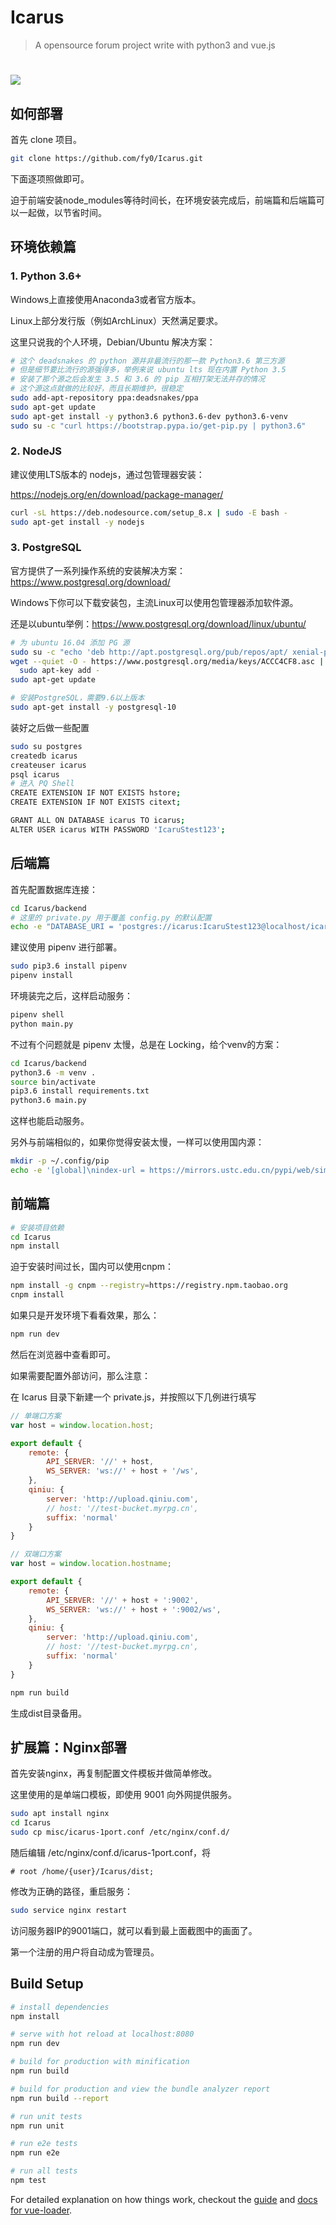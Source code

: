 # Icarus

> A opensource forum project write with python3 and vue.js

# ![](misc/screenshot.png)


## 如何部署

首先 clone 项目。

```bash
git clone https://github.com/fy0/Icarus.git
```

下面逐项照做即可。

迫于前端安装node_modules等待时间长，在环境安装完成后，前端篇和后端篇可以一起做，以节省时间。


## 环境依赖篇

### 1. Python 3.6+

Windows上直接使用Anaconda3或者官方版本。

Linux上部分发行版（例如ArchLinux）天然满足要求。

这里只说我的个人环境，Debian/Ubuntu 解决方案：

```bash
# 这个 deadsnakes 的 python 源并非最流行的那一款 Python3.6 第三方源
# 但是细节要比流行的源强得多，举例来说 ubuntu lts 现在内置 Python 3.5
# 安装了那个源之后会发生 3.5 和 3.6 的 pip 互相打架无法并存的情况
# 这个源这点就做的比较好，而且长期维护，很稳定
sudo add-apt-repository ppa:deadsnakes/ppa
sudo apt-get update
sudo apt-get install -y python3.6 python3.6-dev python3.6-venv
sudo su -c "curl https://bootstrap.pypa.io/get-pip.py | python3.6"
```


### 2. NodeJS

建议使用LTS版本的 nodejs，通过包管理器安装：

https://nodejs.org/en/download/package-manager/

```bash
curl -sL https://deb.nodesource.com/setup_8.x | sudo -E bash -
sudo apt-get install -y nodejs
```


### 3. PostgreSQL

官方提供了一系列操作系统的安装解决方案：https://www.postgresql.org/download/

Windows下你可以下载安装包，主流Linux可以使用包管理器添加软件源。

还是以ubuntu举例：https://www.postgresql.org/download/linux/ubuntu/

```bash
# 为 ubuntu 16.04 添加 PG 源
sudo su -c "echo 'deb http://apt.postgresql.org/pub/repos/apt/ xenial-pgdg main' > /etc/apt/sources.list.d/pgdg.list"
wget --quiet -O - https://www.postgresql.org/media/keys/ACCC4CF8.asc | \
  sudo apt-key add -
sudo apt-get update

# 安装PostgreSQL，需要9.6以上版本
sudo apt-get install -y postgresql-10
```

装好之后做一些配置
```bash
sudo su postgres
createdb icarus
createuser icarus
psql icarus
# 进入 PQ Shell
CREATE EXTENSION IF NOT EXISTS hstore;
CREATE EXTENSION IF NOT EXISTS citext;

GRANT ALL ON DATABASE icarus TO icarus;
ALTER USER icarus WITH PASSWORD 'IcaruStest123';
```


## 后端篇

首先配置数据库连接：
```bash
cd Icarus/backend
# 这里的 private.py 用于覆盖 config.py 的默认配置
echo -e "DATABASE_URI = 'postgres://icarus:IcaruStest123@localhost/icarus'\n" > private.py
```

建议使用 pipenv 进行部署。

```bash
sudo pip3.6 install pipenv
pipenv install
```

环境装完之后，这样启动服务：
```bash
pipenv shell
python main.py
```

不过有个问题就是 pipenv 太慢，总是在 Locking，给个venv的方案：

```bash
cd Icarus/backend
python3.6 -m venv .
source bin/activate
pip3.6 install requirements.txt
python3.6 main.py
```

这样也能启动服务。

另外与前端相似的，如果你觉得安装太慢，一样可以使用国内源：
```bash
mkdir -p ~/.config/pip
echo -e '[global]\nindex-url = https://mirrors.ustc.edu.cn/pypi/web/simple\nformat = columns' > ~/.config/pip/pip.conf
```

## 前端篇

```bash
# 安装项目依赖
cd Icarus
npm install
```

迫于安装时间过长，国内可以使用cnpm：
```bash
npm install -g cnpm --registry=https://registry.npm.taobao.org
cnpm install
```

如果只是开发环境下看看效果，那么：
```bash
npm run dev
```
然后在浏览器中查看即可。


如果需要配置外部访问，那么注意：

在 Icarus 目录下新建一个 private.js，并按照以下几例进行填写

```js
// 单端口方案
var host = window.location.host;

export default {
    remote: {
        API_SERVER: '//' + host,
        WS_SERVER: 'ws://' + host + '/ws',
    },
    qiniu: {
        server: 'http://upload.qiniu.com',
        // host: '//test-bucket.myrpg.cn',
        suffix: 'normal'
    }
}
```

```js
// 双端口方案
var host = window.location.hostname;

export default {
    remote: {
        API_SERVER: '//' + host + ':9002',
        WS_SERVER: 'ws://' + host + ':9002/ws',
    },
    qiniu: {
        server: 'http://upload.qiniu.com',
        // host: '//test-bucket.myrpg.cn',
        suffix: 'normal'
    }
}
```

```bash
npm run build
```
生成dist目录备用。


## 扩展篇：Nginx部署

首先安装nginx，再复制配置文件模板并做简单修改。

这里使用的是单端口模板，即使用 9001 向外网提供服务。

```bash
sudo apt install nginx
cd Icarus
sudo cp misc/icarus-1port.conf /etc/nginx/conf.d/
```

随后编辑 /etc/nginx/conf.d/icarus-1port.conf，将
```
# root /home/{user}/Icarus/dist;
```
修改为正确的路径，重启服务：

```bash
sudo service nginx restart
```

访问服务器IP的9001端口，就可以看到最上面截图中的画面了。

第一个注册的用户将自动成为管理员。


## Build Setup

``` bash
# install dependencies
npm install

# serve with hot reload at localhost:8080
npm run dev

# build for production with minification
npm run build

# build for production and view the bundle analyzer report
npm run build --report

# run unit tests
npm run unit

# run e2e tests
npm run e2e

# run all tests
npm test
```

For detailed explanation on how things work, checkout the [guide](http://vuejs-templates.github.io/webpack/) and [docs for vue-loader](http://vuejs.github.io/vue-loader).
